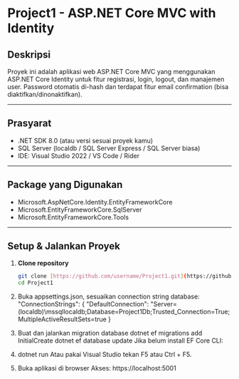 # Project1 - ASP.NET Core MVC with Identity

## Deskripsi  
Proyek ini adalah aplikasi web ASP.NET Core MVC yang menggunakan ASP.NET Core Identity 
untuk fitur registrasi, login, logout, dan manajemen user. Password otomatis di-hash 
dan terdapat fitur email confirmation (bisa diaktifkan/dinonaktifkan).

---

## Prasyarat  
- .NET SDK 8.0 (atau versi sesuai proyek kamu)  
- SQL Server (localdb / SQL Server Express / SQL Server biasa)  
- IDE: Visual Studio 2022 / VS Code / Rider  

---

## Package yang Digunakan  
- Microsoft.AspNetCore.Identity.EntityFrameworkCore  
- Microsoft.EntityFrameworkCore.SqlServer  
- Microsoft.EntityFrameworkCore.Tools

---

## Setup & Jalankan Proyek

1. **Clone repository**  
   ```bash
   git clone [https://github.com/username/Project1.git](https://github.com/hikmatunnisarangkuti11/Technical-Test-Nawatech.git)
   cd Project1
   
2. Buka appsettings.json, sesuaikan connection string database:
  "ConnectionStrings": {
    "DefaultConnection": "Server=(localdb)\\mssqllocaldb;Database=Project1Db;Trusted_Connection=True;MultipleActiveResultSets=true
  }
  
3.  Buat dan jalankan migration database
  dotnet ef migrations add InitialCreate
  dotnet ef database update
  Jika belum install EF Core CLI:

4. dotnet run
  Atau pakai Visual Studio tekan F5 atau Ctrl + F5.

5. Buka aplikasi di browser
Akses: https://localhost:5001
